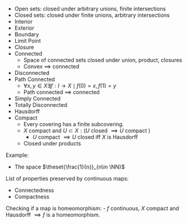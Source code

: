 - Open sets: closed under arbitrary unions, finite intersections
- Closed sets: closed under finite unions, arbitrary intersections
- Interior
- Exterior
- Boundary
- Limit Point
- Closure
- Connected
	- Space of connected sets closed under union, product, closures
	- Convex $\implies$ connected
- Disconnected
- Path Connected
	- $\forall x,y \in X \exists f: I \to X \mid f(0) = x, f(1) = y$
	- Path connected $\implies$ connected
- Simply Connected
- Totally Disconnected
- Hausdorff
- Compact
	- Every covering has a finite subcovering.
	- $X$ compact and $U \subset X: (U \text{ closed } \implies U \text{ compact })$
		- $U \text{ compact } \implies U \text{ closed }$ iff $X$ is Hausdorff
	- Closed under products

Example:
- The space $\theset{\frac{1}{n}}_{n\in \NN}$

List of properties preserved by continuous maps:
- Connectedness
- Compactness

Checking if a map is homeomorphism:
	- $f$ continuous, $X$ compact and Hausdorff $\implies f$ is a homeomorphism.
